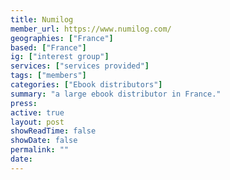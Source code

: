 ```yaml
---
title: Numilog
member_url: https://www.numilog.com/
geographies: ["France"]
based: ["France"]
ig: ["interest group"] 
services: ["services provided"] 
tags: ["members"]
categories: ["Ebook distributors"]
summary: "a large ebook distributor in France."
press:
active: true
layout: post
showReadTime: false
showDate: false
permalink: ""
date: 
---
```

